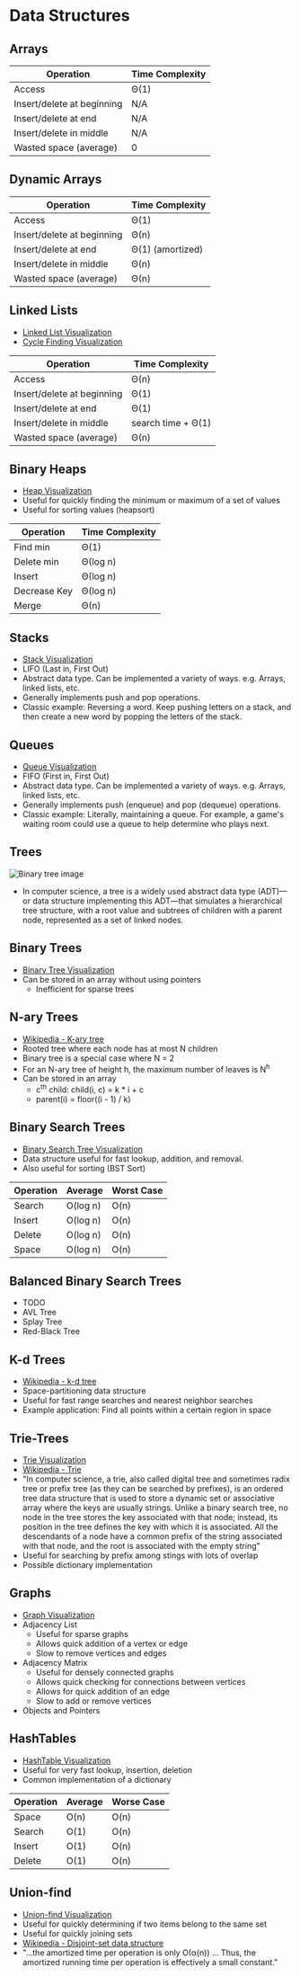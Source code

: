# Data Structures

## Arrays

| Operation                  | Time Complexity    |
|----------------------------|--------------------|
| Access                     | Θ(1)               |
| Insert/delete at beginning | N/A                |
| Insert/delete at end       | N/A                |
| Insert/delete in middle    | N/A                |
| Wasted space (average)     | 0                  |

## Dynamic Arrays

| Operation                  | Time Complexity    |
|----------------------------|--------------------|
| Access                     | Θ(1)               |
| Insert/delete at beginning | Θ(n)               |
| Insert/delete at end       | Θ(1) (amortized)   |
| Insert/delete in middle    | Θ(n)               |
| Wasted space (average)     | Θ(n)               |

## Linked Lists
* [Linked List Visualization](http://visualgo.net/list)
* [Cycle Finding Visualization](http://visualgo.net/cyclefinding)

| Operation                  | Time Complexity    |
|----------------------------|--------------------|
| Access                     | Θ(n)               |
| Insert/delete at beginning | Θ(1)               |
| Insert/delete at end       | Θ(1)               |
| Insert/delete in middle    | search time + Θ(1) |
| Wasted space (average)     | Θ(n)               |

## Binary Heaps
* [Heap Visualization](http://visualgo.net/heap)
* Useful for quickly finding the minimum or maximum of a set of values
* Useful for sorting values (heapsort)

| Operation    | Time Complexity    |
|--------------|--------------------|
| Find min     | Θ(1)               |
| Delete min   | Θ(log n)           |
| Insert       | Θ(log n)           |
| Decrease Key | Θ(log n)           |
| Merge        | Θ(n)               |

## Stacks
* [Stack Visualization](https://www.cs.usfca.edu/~galles/visualization/StackArray.html)
* LIFO (Last in, First Out)
* Abstract data type. Can be implemented a variety of ways. e.g. Arrays, linked lists, etc.
* Generally implements push and pop operations.
* Classic example: Reversing a word. Keep pushing letters on a stack, and then create a new word by popping the letters of the stack.

## Queues
* [Queue Visualization](http://www.cs.usfca.edu/~galles/JavascriptVisual/QueueArray.html)
* FIFO (First in, First Out)
* Abstract data type. Can be implemented a variety of ways. e.g. Arrays, linked lists, etc.
* Generally implements push (enqueue) and pop (dequeue) operations.
* Classic example: Literally, maintaining a queue. For example, a game's waiting room could use a queue to help determine who plays next.

## Trees
![Binary tree image](https://upload.wikimedia.org/wikipedia/commons/thumb/f/f7/Binary_tree.svg/300px-Binary_tree.svg.png)

* In computer science, a tree is a widely used abstract data type (ADT)—or data structure implementing this ADT—that simulates a hierarchical tree structure, with a root value and subtrees of children with a parent node, represented as a set of linked nodes.

## Binary Trees
* [Binary Tree Visualization](http://kanaka.github.io/rbt_cfs/trees.html)
* Can be stored in an array without using pointers
  * Inefficient for sparse trees

## N-ary Trees
* [Wikipedia - K-ary tree](https://en.wikipedia.org/wiki/K-ary_tree)
* Rooted tree where each node has at most N children
* Binary tree is a special case where N = 2
* For an N-ary tree of height h, the maximum number of leaves is N<sup>h</sup>
* Can be stored in an array
  * c<sup>th</sup> child: child(i, c) = k * i + c
  * parent(i) = floor((i - 1) / k)

## Binary Search Trees
* [Binary Search Tree Visualization](http://visualgo.net/bst)
* Data structure useful for fast lookup, addition, and removal.
* Also useful for sorting (BST Sort)

| Operation | Average  | Worst Case |
|-----------|----------|------------|
| Search    | O(log n) | O(n)       |
| Insert    | O(log n) | O(n)       |
| Delete    | O(log n) | O(n)       |
| Space     | O(log n) | O(n)       |

## Balanced Binary Search Trees
* TODO
* AVL Tree
* Splay Tree
* Red-Black Tree

## K-d Trees
* [Wikipedia - k-d tree](https://en.wikipedia.org/wiki/K-d_tree)
* Space-partitioning data structure
* Useful for fast range searches and nearest neighbor searches
* Example application: Find all points within a certain region in space

## Trie-Trees
* [Trie Visualization](https://people.ok.ubc.ca/ylucet/DS/Trie.html)
* [Wikipedia - Trie](https://en.wikipedia.org/wiki/Trie)
* "In computer science, a trie, also called digital tree and sometimes radix tree or prefix tree (as they can be searched by prefixes), is an ordered tree data structure that is used to store a dynamic set or associative array where the keys are usually strings. Unlike a binary search tree, no node in the tree stores the key associated with that node; instead, its position in the tree defines the key with which it is associated. All the descendants of a node have a common prefix of the string associated with that node, and the root is associated with the empty string"
* Useful for searching by prefix among stings with lots of overlap
* Possible dictionary implementation

## Graphs
* [Graph Visualization](http://visualgo.net/graphds)
* Adjacency List
  * Useful for sparse graphs
  * Allows quick addition of a vertex or edge
  * Slow to remove vertices and edges
* Adjacency Matrix
  * Useful for densely connected graphs
  * Allows quick checking for connections between vertices
  * Allows for quick addition of an edge
  * Slow to add or remove vertices
* Objects and Pointers

## HashTables
* [HashTable Visualization](http://visualgo.net/hashtable)
* Useful for very fast lookup, insertion, deletion
* Common implementation of a dictionary

|Operation| Average | Worse Case |
|---------|---------|------------|
| Space   | O(n)    | O(n)       |
| Search  | O(1)    | O(n)       |
| Insert  | O(1)    | O(n)       |
| Delete  | O(1)    | O(n)       |

## Union-find
* [Union-find Visualization](http://visualgo.net/ufds)
* Useful for quickly determining if two items belong to the same set
* Useful for quickly joining sets
* [Wikipedia - Disjoint-set data structure](https://en.wikipedia.org/wiki/Disjoint-set_data_structure)
* "...the amortized time per operation is only O(α(n)) ... Thus, the amortized running time per operation is effectively a small constant."
